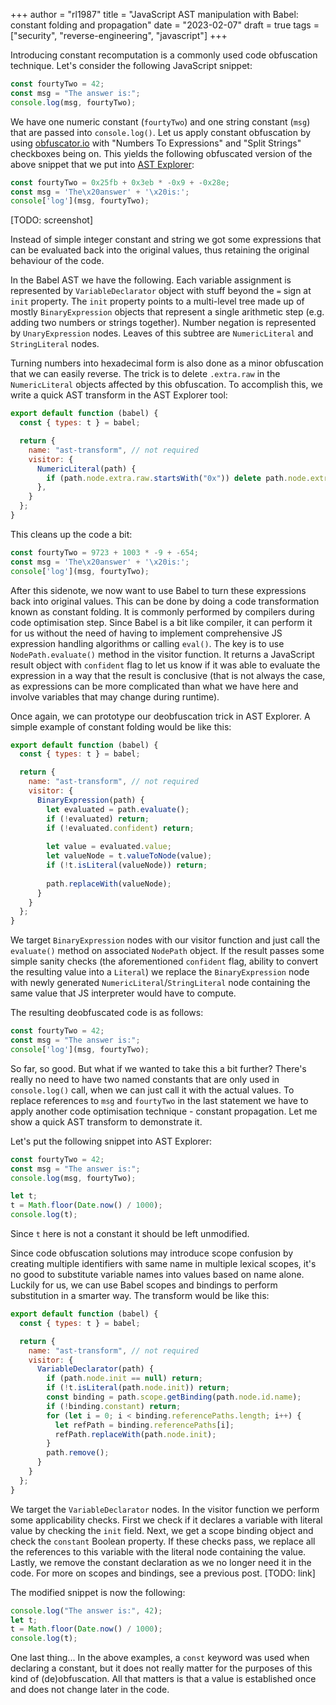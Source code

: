 +++
author = "rl1987"
title = "JavaScript AST manipulation with Babel: constant folding and propagation"
date = "2023-02-07"
draft = true
tags = ["security", "reverse-engineering", "javascript"]
+++

Introducing constant recomputation is a commonly used code obfuscation
technique. Let's consider the following JavaScript snippet:

```javascript
const fourtyTwo = 42;
const msg = "The answer is:";
console.log(msg, fourtyTwo);
```

We have one numeric constant (`fourtyTwo`) and one string constant (`msg`)
that are passed into `console.log()`. Let us apply constant obfuscation by 
using [obfuscator.io](https://obfuscator.io) with "Numbers To Expressions"
and "Split Strings" checkboxes being on. This yields the following obfuscated
version of the above snippet that we put into 
[AST Explorer](https://astexplorer.net):

```javascript
const fourtyTwo = 0x25fb + 0x3eb * -0x9 + -0x28e;
const msg = 'The\x20answer' + '\x20is:';
console['log'](msg, fourtyTwo);
```

[TODO: screenshot]

Instead of simple integer constant and string we got some expressions that
can be evaluated back into the original values, thus retaining the original
behaviour of the code. 

In the Babel AST we have the following. Each variable assignment is represented
by `VariableDeclarator` object with stuff beyond the `=` sign at `init`
property. The `init` property points to a multi-level tree made up of mostly
`BinaryExpression` objects that represent a single arithmetic step (e.g.
adding two numbers or strings together). Number negation is represented
by `UnaryExpression` nodes. Leaves of this subtree are `NumericLiteral` and
`StringLiteral` nodes.

Turning numbers into hexadecimal form is also done as a minor obfuscation
that we can easily reverse. The trick is to delete `.extra.raw` in the
`NumericLiteral` objects affected by this obfuscation. To accomplish this, 
we write a quick AST transform in the AST Explorer tool:

```javascript
export default function (babel) {
  const { types: t } = babel;

  return {
    name: "ast-transform", // not required
    visitor: {
      NumericLiteral(path) {
        if (path.node.extra.raw.startsWith("0x")) delete path.node.extra.raw;
      },
    }
  };
}

```

This cleans up the code a bit:

```javascript
const fourtyTwo = 9723 + 1003 * -9 + -654;
const msg = 'The\x20answer' + '\x20is:';
console['log'](msg, fourtyTwo);
```

After this sidenote, we now want to use Babel to turn these expressions
back into original values. This can be done by doing a code transformation 
known as constant folding. It is commonly performed by compilers during
code optimisation step. Since Babel is a bit like compiler, it can perform
it for us without the need of having to implement comprehensive JS expression 
handling algorithms or calling `eval()`. The key is to use `NodePath.evaluate()`
method in the visitor function. It returns a JavaScript result object with 
`confident` flag to let us know if it was able to evaluate the expression 
in a way that the result is conclusive (that is not always the case, as 
expressions can be more complicated than what we have here and involve 
variables that may change during runtime).

Once again, we can prototype our deobfuscation trick in AST Explorer. A 
simple example of constant folding would be like this:

```javascript
export default function (babel) {
  const { types: t } = babel;

  return {
    name: "ast-transform", // not required
    visitor: {
      BinaryExpression(path) {
        let evaluated = path.evaluate();
        if (!evaluated) return;
        if (!evaluated.confident) return;
        
        let value = evaluated.value;
        let valueNode = t.valueToNode(value);
        if (!t.isLiteral(valueNode)) return;
        
        path.replaceWith(valueNode);
      }
    }
  };
}

```

We target `BinaryExpression` nodes with our visitor function and just call
the `evaluate()` method on associated `NodePath` object. If the result 
passes some simple sanity checks (the aforementioned `confident` flag, ability
to convert the resulting value into a `Literal`) we replace the 
`BinaryExpression` node with newly generated `NumericLiteral`/`StringLiteral`
node containing the same value that JS interpreter would have to compute.

The resulting deobfuscated code is as follows:

```javascript
const fourtyTwo = 42;
const msg = "The answer is:";
console['log'](msg, fourtyTwo);
```

So far, so good. But what if we wanted to take this a bit further? There's
really no need to have two named constants that are only used in `console.log()`
call, when we can just call it with the actual values. To replace references
to `msg` and `fourtyTwo` in the last statement we have to apply another 
code optimisation technique - constant propagation. Let me show a quick AST
transform to demonstrate it.

Let's put the following snippet into AST Explorer:

```javascript
const fourtyTwo = 42;
const msg = "The answer is:";
console.log(msg, fourtyTwo);

let t;
t = Math.floor(Date.now() / 1000);
console.log(t);
```

Since `t` here is not a constant it should be left unmodified.

Since code obfuscation solutions may introduce scope confusion by creating
multiple identifiers with same name in multiple lexical scopes, it's no
good to substitute variable names into values based on name alone. Luckily 
for us, we can use Babel scopes and bindings to perform substitution in a 
smarter way. The transform would be like this:

```javascript
export default function (babel) {
  const { types: t } = babel;

  return {
    name: "ast-transform", // not required
    visitor: {
      VariableDeclarator(path) {
        if (path.node.init == null) return;
        if (!t.isLiteral(path.node.init)) return;
        const binding = path.scope.getBinding(path.node.id.name);
        if (!binding.constant) return;
        for (let i = 0; i < binding.referencePaths.length; i++) {
          let refPath = binding.referencePaths[i];
          refPath.replaceWith(path.node.init);
        }
        path.remove();
      } 
    }
  };
}

```

We target the `VariableDeclarator` nodes. In the visitor function we perform
some applicability checks. First we check if it declares a variable
with literal value by checking the `init` field. Next, we get a scope binding
object and check the `constant` Boolean property. If these checks pass, we
replace all the references to this variable with the literal node containing
the value. Lastly, we remove the constant declaration as we no longer need it
in the code. For more on scopes and bindings, see a previous post. [TODO: link]

The modified snippet is now the following:

```javascript
console.log("The answer is:", 42);
let t;
t = Math.floor(Date.now() / 1000);
console.log(t);

```

One last thing... In the above examples, a `const` keyword was used when 
declaring a constant, but it does not really matter for the purposes of this
kind of (de)obfuscation. All that matters is that a value is established once
and does not change later in the code.

